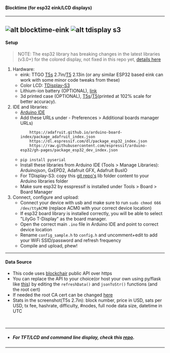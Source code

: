 #### ₿locktime (for esp32 eink/LCD displays) 
---

![alt blocktime-eink](blocktime-eink.png)
![alt tdisplay s3](tdisplays3.jpg)
---
#### Setup
> NOTE: The esp32 library has breaking changes in the latest libraries (v3.0+) for the colored display, not fixed in this repo yet, [details here](https://docs.espressif.com/projects/arduino-esp32/en/latest/migration_guides/2.x_to_3.0.html#new-apis)

1. Hardware:
    - eink: TTGO [T5s](https://www.lilygo.cc/products/t5s-2-7inch-e-paper) 2.7in/[T5](https://www.lilygo.cc/products/t5-v2-3-1) 2.13in (or any similar ESP32 based eink can work with some minor code tweaks from these)
    - Color LCD: [TDisplay-S3](https://www.lilygo.cc/products/t-display-s3)
    - Lithium-ion battery (OPTIONAL), [link](https://www.amazon.com/dp/B08T6QS58J?psc=1&ref=ppx_yo2ov_dt_b_product_details)
    - 3d printed case (OPTIONAL), [T5s](https://www.thingiverse.com/thing:4664052)/[T5](https://www.thingiverse.com/thing:4055993)(printed at 102% scale for better accuracy).
2. IDE and libraries:
    - [Arduino IDE](https://www.arduino.cc/en/software)
    - Add these URLs under - Preferences > Additional boards manager URLs)
        ```
            https://adafruit.github.io/arduino-board-index/package_adafruit_index.json
            https://dl.espressif.com/dl/package_esp32_index.json
            https://raw.githubusercontent.com/espressif/arduino-esp32/gh-pages/package_esp32_dev_index.json
        ```
    - `pip install pyserial`
    - Install these libraries from Arduino IDE (Tools > Manage Libraries): Arduinojson, GxEPD2, Adafruit GFX, Adafruit BusIO
    - For TDisplay-S3: copy this [git repo's](https://github.com/Xinyuan-LilyGO/T-Display-S3) lib folder content to your Arduino libraries folder
    - Make sure esp32 by esspressif is installed under Tools > Board > Board Manager
3. Connect, configure and upload:
    - Connect your device with usb and make sure to run `sudo chmod 666 /dev/ttyACM0` (replace ACM0 with your correct device location)
    - If esp32 board library is installed correctly, you will be able to select "LilyGo T-Display" as the board manager.
    - Open the correct main `.ino` file in Arduino IDE and point to correct device location
    - Rename `config_sample.h` to `config.h` and uncomment+edit to add your WiFi SSID/password and refresh frequency
    - Compile and upload, phew!
---
#### Data Source
- This code uses [blockchair](https://api.blockchair.com/bitcoin/stats) public API over https
- You can replace the API to your choice(or host your own using py/flask like [this](https://github.com/ns-xvrn/blocktime/blob/main/src/fetch_data/_archive/api.py)) by editing the `refreshData()` and  `jsonToStr()` functions (and the root cert)
- If needed the root CA cert can be changed [here](https://github.com/ns-xvrn/blocktime-eink/blob/main/ttgo_t5s_27/ttgo_t5s_27.ino#L20)
- Stats in the screenshot(T5s 2.7in): block number, price in USD, sats per USD, tx fee, hashrate, difficulty, #nodes, full node data size, datetime in UTC

<br />

---
- ##### For TFT/LCD and command line display, check this [repo](https://github.com/ns-xvrn/blocktime).
---
